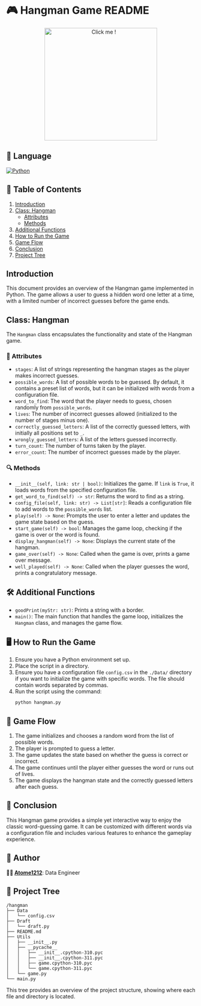 
# 🎮 Hangman Game README
<p align="center">
  <a href="https://www.youtube.com/embed/dQw4w9WgXcQ?autoplay=1">
      <img src="https://mgsrizqi.com/my-games/hangmangame/sprites/7.gif" alt="Click me !" width="300" />
  </a>
</p>

## 🔣 Language
[![Python](https://img.shields.io/badge/python-3670A0?style=for-the-badge&logo=python&logoColor=ffdd54)](https://www.python.org)

## 📑 Table of Contents
1. [Introduction](#introduction)
2. [Class: Hangman](#class-hangman)
   - [Attributes](#attributes)
   - [Methods](#methods)
3. [Additional Functions](#additional-functions)
4. [How to Run the Game](#how-to-run-the-game)
5. [Game Flow](#game-flow)
6. [Conclusion](#conclusion)
7. [Project Tree](#project-tree)

## Introduction

This document provides an overview of the Hangman game implemented in Python. The game allows a user to guess a hidden word one letter at a time, with a limited number of incorrect guesses before the game ends.

## Class: Hangman

The `Hangman` class encapsulates the functionality and state of the Hangman game.

### 📝 Attributes

- `stages`: A list of strings representing the hangman stages as the player makes incorrect guesses.
- `possible_words`: A list of possible words to be guessed. By default, it contains a preset list of words, but it can be initialized with words from a configuration file.
- `word_to_find`: The word that the player needs to guess, chosen randomly from `possible_words`.
- `lives`: The number of incorrect guesses allowed (initialized to the number of stages minus one).
- `correctly_guessed_letters`: A list of the correctly guessed letters, with initially all positions set to `_`.
- `wrongly_guessed_letters`: A list of the letters guessed incorrectly.
- `turn_count`: The number of turns taken by the player.
- `error_count`: The number of incorrect guesses made by the player.

### 🔍 Methods

- `__init__(self, link: str | bool)`: Initializes the game. If `link` is `True`, it loads words from the specified configuration file.
- `get_word_to_find(self) -> str`: Returns the word to find as a string.
- `config_file(self, link: str) -> List[str]`: Reads a configuration file to add words to the `possible_words` list.
- `play(self) -> None`: Prompts the user to enter a letter and updates the game state based on the guess.
- `start_game(self) -> bool`: Manages the game loop, checking if the game is over or the word is found.
- `display_hangman(self) -> None`: Displays the current state of the hangman.
- `game_over(self) -> None`: Called when the game is over, prints a game over message.
- `well_played(self) -> None`: Called when the player guesses the word, prints a congratulatory message.

## 🛠️ Additional Functions

- `goodPrint(myStr: str)`: Prints a string with a border.
- `main()`: The main function that handles the game loop, initializes the `Hangman` class, and manages the game flow.

## 🖥️ How to Run the Game

1. Ensure you have a Python environment set up.
2. Place the script in a directory.
3. Ensure you have a configuration file `config.csv` in the `./Data/` directory if you want to initialize the game with specific words. The file should contain words separated by commas.
4. Run the script using the command:
   ```bash
   python hangman.py
   ```

## 🔄 Game Flow

1. The game initializes and chooses a random word from the list of possible words.
2. The player is prompted to guess a letter.
3. The game updates the state based on whether the guess is correct or incorrect.
4. The game continues until the player either guesses the word or runs out of lives.
5. The game displays the hangman state and the correctly guessed letters after each guess.

## 🏁 Conclusion

This Hangman game provides a simple yet interactive way to enjoy the classic word-guessing game. It can be customized with different words via a configuration file and includes various features to enhance the gameplay experience.

## 👥 Author

**👷‍♂️ [Atome1212](https://github.com/Atome1212)**: Data Engineer

## 🌳 Project Tree

```
/hangman
├── Data
│   └── config.csv
├── Draft
│   └── draft.py
├── README.md
├── Utils
│   ├── __init__.py
│   ├── __pycache__
│   │   ├── __init__.cpython-310.pyc
│   │   ├── __init__.cpython-311.pyc
│   │   ├── game.cpython-310.pyc
│   │   └── game.cpython-311.pyc
│   └── game.py
└── main.py
```

This tree provides an overview of the project structure, showing where each file and directory is located.
